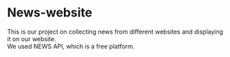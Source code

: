 # News-website

This is our project on collecting news from different websites and displaying it on our website.  
We used NEWS API, which is a free platform.
